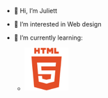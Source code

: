 - 👋 Hi, I’m Juliett
- 👀 I’m interested in Web design
- 🌱 I’m currently learning:  

    - <img src="https://github.com/devicons/devicon/blob/master/icons/html5/html5-plain-wordmark.svg" alt="HTML5 Icon" width="100" height="100">




